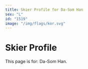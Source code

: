 ```yaml
---
title: Skier Profile for Da-Som Han
sex: "L"
id: "1519"
image: "/img/flags/kor.svg" 
---
```


# Skier Profile

This page is for: Da-Som Han.
    